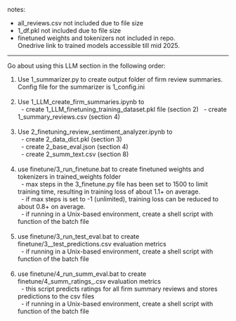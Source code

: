 notes: <br>
- all_reviews.csv not included due to file size
- 1_df.pkl not included due to file size
- finetuned weights and tokenizers not included in repo.<br> Onedrive link to trained models accessible till mid 2025.
---
Go about using this LLM section in the following order:
1. Use 1_summarizer.py to create output folder of firm review summaries.<br> Config file for the summarizer is 1_config.ini<br><br>
2. Use 1_LLM_create_firm_summaries.ipynb to<br>
&nbsp; - create 1_LLM_finetuning_training_dataset.pkl file (section 2)
&nbsp; - create 1_summary_reviews.csv (section 4)<br><br>
3. Use 2_finetuning_review_sentiment_analyzer.ipynb to<br>
&nbsp; - create 2_data_dict.pkl (section 3)<br>
&nbsp; - create 2_base_eval.json (section 4)<br>
&nbsp; - create 2_summ_text.csv (section 8)<br><br>
4. use finetune/3_run_finetune.bat to create finetuned weights and tokenizers in trained_weights folder<br>
&nbsp; - max steps in the 3_finetune.py file has been set to 1500 to limit training time, resulting in training loss of about 1.1+ on average.<br>
&nbsp; - if max steps is set to -1 (unlimited), training loss can be reduced to about 0.8+ on average.<br>
&nbsp; - if running in a Unix-based environment, create a shell script with function of the batch file<br><br>
5. use finetune/3_run_test_eval.bat to create finetune/3_<category>_test_predictions.csv evaluation metrics<br>
&nbsp; - if running in a Unix-based environment, create a shell script with function of the batch file<br><br>
6. use finetune/4_run_summ_eval.bat to create finetune/4_summ_ratings_<category>.csv evaluation metrics<br>
&nbsp; - this script predicts ratings for all firm summary reviews and stores predictions to the csv files<br>
&nbsp; - if running in a Unix-based environment, create a shell script with function of the batch file<br>
